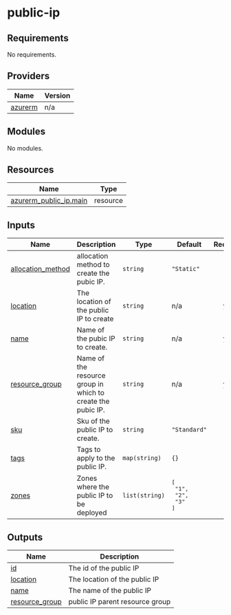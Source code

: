 # public-ip

<!-- BEGINNING OF PRE-COMMIT-TERRAFORM DOCS HOOK -->
## Requirements

No requirements.

## Providers

| Name | Version |
|------|---------|
| <a name="provider_azurerm"></a> [azurerm](#provider\_azurerm) | n/a |

## Modules

No modules.

## Resources

| Name | Type |
|------|------|
| [azurerm_public_ip.main](https://registry.terraform.io/providers/hashicorp/azurerm/latest/docs/resources/public_ip) | resource |

## Inputs

| Name | Description | Type | Default | Required |
|------|-------------|------|---------|:--------:|
| <a name="input_allocation_method"></a> [allocation\_method](#input\_allocation\_method) | allocation method to create the pubic IP. | `string` | `"Static"` | no |
| <a name="input_location"></a> [location](#input\_location) | The location of the public IP to create | `string` | n/a | yes |
| <a name="input_name"></a> [name](#input\_name) | Name of the pubic IP to create. | `string` | n/a | yes |
| <a name="input_resource_group"></a> [resource\_group](#input\_resource\_group) | Name of the resource group in which to create the pubic IP. | `string` | n/a | yes |
| <a name="input_sku"></a> [sku](#input\_sku) | Sku of the public IP to create. | `string` | `"Standard"` | no |
| <a name="input_tags"></a> [tags](#input\_tags) | Tags to apply to the public IP. | `map(string)` | `{}` | no |
| <a name="input_zones"></a> [zones](#input\_zones) | Zones where the public IP to be deployed | `list(string)` | <pre>[<br/>  "1",<br/>  "2",<br/>  "3"<br/>]</pre> | no |

## Outputs

| Name | Description |
|------|-------------|
| <a name="output_id"></a> [id](#output\_id) | The id of the public IP |
| <a name="output_location"></a> [location](#output\_location) | The location of the public IP |
| <a name="output_name"></a> [name](#output\_name) | The name of the public IP |
| <a name="output_resource_group"></a> [resource\_group](#output\_resource\_group) | public IP parent resource group |
<!-- END OF PRE-COMMIT-TERRAFORM DOCS HOOK -->
